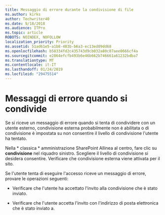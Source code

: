 ```yaml
---
title: Messaggio di errore durante la condivisione di file
ms.author: kirks
author: Techwriter40
ms.date: 9/18/2018
ms.audience: ITPro
ms.topic: article
ROBOTS: NOINDEX, NOFOLLOW
localization_priority: Priority
ms.assetid: 51ad61e5-a1b8-483b-b6a3-ec13ed09dd68
ms.openlocfilehash: b58334fd2c435743d9cb032a80c07aee0666cf4a
ms.sourcegitcommit: e2864efcfb493b6e46b662b746661a61232bdba7
ms.translationtype: MT
ms.contentlocale: it-IT
ms.lasthandoff: 01/24/2019
ms.locfileid: "29475514"
---
```

# <a name="error-messages-when-sharing"></a>Messaggi di errore quando si condivide

Se si riceve un messaggio di errore quando si tenta di condividere con un utente esterno, condivisione esterna probabilmente non è abilitata o di condivisione è impostata su non consentire il livello di condivisione l'utente ha tentato.
  
Nella * classica * amministrazione SharePoint Allinea al centro, fare clic su **condivisione** nel riquadro sinistro. Scegliere il livello di condivisione si desidera consentire. Verificare che condivisione esterna viene attivata per il sito. 
  
Se l'utente tenta di eseguire l'accesso riceve un messaggio di errore, provare le operazioni seguenti:
  
- Verificare che l'utente ha accettato l'invito alla condivisione che è stato inviato.
    
- Verificare che l'utente accetta l'invito con l'indirizzo di posta elettronica che è stato inviato a.
    

